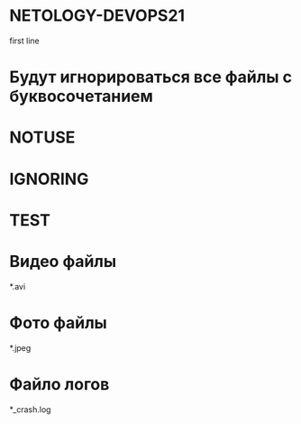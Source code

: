 # NETOLOGY-DEVOPS21
first line

# Будут игнорироваться все файлы с буквосочетанием 
# NOTUSE
# IGNORING
# TEST

# Видео файлы
*.avi

# Фото файлы
*.jpeg

# Файло логов
*_crash.log

